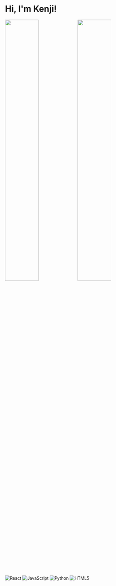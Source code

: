 # Hi, I'm Kenji!

<img align='left' width='47%' src='https://github-readme-stats.vercel.app/api?username=kenjigr&hide=stars&theme=tokyonight'/>

<img align='left' width='47%' src='https://github-readme-stats.vercel.app/api/top-langs/?username=kenjigr&layout=compact&theme=tokyonight'/>

![React](https://img.shields.io/badge/react-%2320232a.svg?style=for-the-badge&logo=react&logoColor=%2361DAFB)
![JavaScript](https://img.shields.io/badge/javascript-%23323330.svg?style=for-the-badge&logo=javascript&logoColor=%23F7DF1E)
![Python](https://img.shields.io/badge/python-3670A0?style=for-the-badge&logo=python&logoColor=ffdd54)
![HTML5](https://img.shields.io/badge/html5-%23E34F26.svg?style=for-the-badge&logo=html5&logoColor=white)
